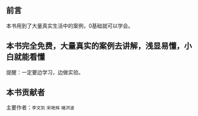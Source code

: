 ## 前言


本书用到了大量真实生活中的案例，0基础就可以学会。

## 本书完全免费，大量真实的案例去讲解，浅显易懂，小白就能看懂

提醒：一定要边学习，边做实验。





## 本书贡献者
 主要作者：`李文凯`  `宋艳辉` `褚洪波`   





